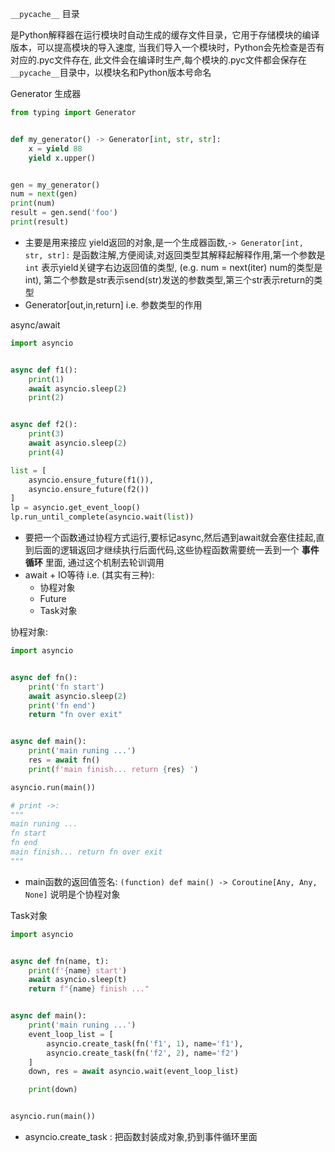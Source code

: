 `__pycache__` 目录

是Python解释器在运行模块时自动生成的缓存文件目录，它用于存储模块的编译版本，可以提高模块的导入速度, 当我们导入一个模块时，Python会先检查是否有对应的.pyc文件存在, 此文件会在编译时生产,每个模块的.pyc文件都会保存在`__pycache__`目录中，以模块名和Python版本号命名

Generator 生成器
```python
from typing import Generator


def my_generator() -> Generator[int, str, str]:
    x = yield 88
    yield x.upper()


gen = my_generator()
num = next(gen)
print(num)
result = gen.send('foo')
print(result)
```
+ 主要是用来接应 yield返回的对象,是一个生成器函数,`-> Generator[int, str, str]:` 是函数注解,方便阅读,对返回类型其解释起解释作用,第一个参数是`int` 表示yield关键字右边返回值的类型, (e.g. num = next(iter) num的类型是int), 第二个参数是str表示send(str)发送的参数类型,第三个str表示return的类型
+ Generator[out,in,return] i.e. 参数类型的作用


async/await

```python
import asyncio


async def f1():
    print(1)
    await asyncio.sleep(2)
    print(2)


async def f2():
    print(3)
    await asyncio.sleep(2)
    print(4)

list = [
    asyncio.ensure_future(f1()),
    asyncio.ensure_future(f2())
]
lp = asyncio.get_event_loop()
lp.run_until_complete(asyncio.wait(list))
```
+ 要把一个函数通过协程方式运行,要标记async,然后遇到await就会塞住挂起,直到后面的逻辑返回才继续执行后面代码,这些协程函数需要统一丢到一个 **事件循环** 里面, 通过这个机制去轮训调用
+ await + IO等待 i.e. (其实有三种):
	+ 协程对象
	+ Future
	+ Task对象

协程对象:
```python
import asyncio


async def fn():
    print('fn start')
    await asyncio.sleep(2)
    print('fn end')
    return "fn over exit"


async def main():
    print('main runing ...')
    res = await fn()
    print(f'main finish... return {res} ')

asyncio.run(main())

# print ->:
"""
main runing ...
fn start
fn end
main finish... return fn over exit 
"""
```
+ main函数的返回值签名: `(function) def main() -> Coroutine[Any, Any, None]` 说明是个协程对象

Task对象
```python
import asyncio


async def fn(name, t):
    print(f'{name} start')
    await asyncio.sleep(t)
    return f"{name} finish ..."


async def main():
    print('main runing ...')
    event_loop_list = [
        asyncio.create_task(fn('f1', 1), name='f1'),
        asyncio.create_task(fn('f2', 2), name='f2')
    ]
    down, res = await asyncio.wait(event_loop_list)

    print(down)


asyncio.run(main())
```
+ asyncio.create_task : 把函数封装成对象,扔到事件循环里面




